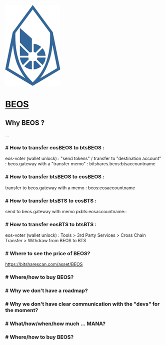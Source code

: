 ![](https://raw.githubusercontent.com/EstefanTT/BEOS-FAQ/master/beos.png)

# [BEOS](https://www.beos.world/)

## Why BEOS ? 

...

### # How to transfer eosBEOS to btsBEOS : 

eos-voter (wallet unlock) : "send tokens" / transfer to "destination account" : beos.gateway with a "transfer memo" : bitshares.beos:btsaccountname

### # How to transfer btsBEOS to eosBEOS : 

transfer to beos.gateway with a memo : beos:eosaccountname

### # How to transfer btsBTS to eosBTS : 

send to beos.gateway with memo pxbts:eosaccountname::

### # How to transfer eosBTS to btsBTS : 

eos-voter (wallet unlock) : Tools > 3rd Party Services > Cross Chain Transfer > Withdraw from BEOS to BTS

### # Where to see the price of BEOS?

https://bitsharescan.com/asset/BEOS

### # Where/how to buy BEOS?
### # Why we don't have a roadmap?
### # Why we don't have clear communication with the "devs" for the moment?
### # What/how/when/how much ... MANA?
### # Where/how to buy BEOS?


